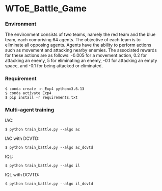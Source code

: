 # WToE_Battle_Game

### Environment
The environment consists of two teams, namely the red team and the blue team, each comprising $64$ agents. The objective of each team is to eliminate all opposing agents. Agents have the ability to perform actions such as movement and attacking nearby enemies. The associated rewards for these actions are as follows: -0.005 for a movement action, 0.2 for attacking an enemy, 5 for eliminating an enemy, -0.1 for attacking an empty space, and -0.1 for being attacked or eliminated.

### Requirement
```shell
$ conda create -n Exp4 python=3.6.13
$ conda activate Exp4
$ pip install -r requirements.txt
```

### Multi-agent training 
IAC: 
```shell
$ python train_battle.py --algo ac
```
IAC with DCVTD: 
```shell
$ python train_battle.py --algo ac_dcvtd
```
IQL: 
```shell
$ python train_battle.py --algo il
```
IQL with DCVTD: 
```shell
$ python train_battle.py --algo il_dcvtd
```